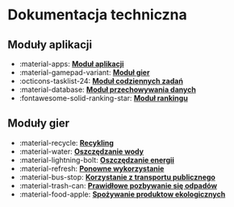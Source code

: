 # Dokumentacja techniczna

## Moduły aplikacji
<div class="grid cards" markdown>

- :material-apps: __[Moduł aplikacji]__
- :material-gamepad-variant: __[Moduł gier]__
- :octicons-tasklist-24: __[Moduł codziennych zadań]__
- :material-database: __[Moduł przechowywania danych]__
- :fontawesome-solid-ranking-star: __[Moduł rankingu]__

</div>

  [Moduł aplikacji]: system/modul-aplikacji.md
  [Moduł gier]: system/modul-gier.md
  [Moduł codziennych zadań]: system/modul-codziennych-zadan.md
  [Moduł przechowywania danych]: system/modul-przechowywania-danych.md
  [Moduł rankingu]: system/modul-rankingu.md


## Moduły gier
<div class="grid cards" markdown>

-   :material-recycle: __[Recykling]__
-   :material-water: __[Oszczędzanie wody]__
-   :material-lightning-bolt: __[Oszczędzanie energii]__
-   :material-refresh: __[Ponowne wykorzystanie]__
-   :material-bus-stop: __[Korzystanie z transportu publicznego]__
-   :material-trash-can: __[Prawidłowe pozbywanie się odpadów]__
-   :material-food-apple: __[Spożywanie produktow ekologicznych]__

</div>

  [Recykling]: gry/recykling.md
  [Oszczędzanie wody]: gry/oszczedzanie-wody.md
  [Oszczędzanie energii]: gry/oszczedzanie-energii.md
  [Ponowne wykorzystanie]: gry/ponowne-wykorzystanie.md
  [Korzystanie z transportu publicznego]: gry/korzystanie-z-transportu-publicznego.md
  [Prawidłowe pozbywanie się odpadów]: gry/prawidlowe-pozbywanie-sie-odpadow.md
  [Spożywanie produktow ekologicznych]: gry/spozywanie-produktow-ekologicznych.md